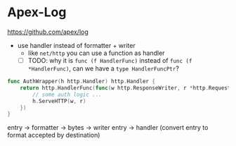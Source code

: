 # Apex-Log

https://github.com/apex/log

- use handler instead of formatter + writer
  - like `net/http` you can use a function as handler
  - [ ] TODO: why it is `func (f HandlerFunc)` instead of `func (f *HandlerFunc)`, can we have a `type HandlerFuncPtr`?

````go
func AuthWrapper(h http.Handler) http.Handler {
    return http.HandlerFunc(func(w http.ResponseWriter, r *http.Request) {
        // some auth logic ...
        h.ServeHTTP(w, r)
    })
}
````

entry -> formatter -> bytes -> writer
entry -> handler (convert entry to format accepted by destination)